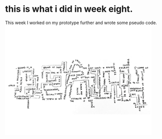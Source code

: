 # this is what i did in week eight. 
This week I worked on my prototype further and wrote some pseudo code.
![](MAZE.gif)
